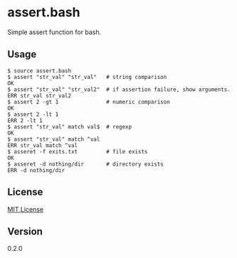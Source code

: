 # assert.bash

Simple assert function for bash.

## Usage

```
$ source assert.bash
$ assert "str_val" "str_val"   # string comparison
OK
$ assert "str_val" "str_val2"  # if assertion failure, show arguments.
ERR str_val str_val2
$ assert 2 -gt 1               # numeric comparison
OK
$ assert 2 -lt 1
ERR 2 -lt 1
$ assert "str_val" match val$  # regexp
OK
$ assert "str_val" match ^val
ERR str_val match ^val
$ asseret -f exits.txt         # file exists
OK
$ asseret -d nothing/dir       # directory exists
ERR -d nothing/dir
```

## License

[MIT License](LICENSE)

## Version

0.2.0
